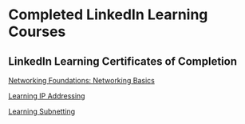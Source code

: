 <h1>Completed LinkedIn Learning Courses</h1>

<h2>LinkedIn Learning Certificates of Completion</h2>

[Networking Foundations: Networking Basics](https://github.com/craiglashley/craiglashley/assets/164884179/a8c0b383-4a96-4a31-8fed-37de6969830f)

[Learning IP Addressing](https://github.com/craiglashley/LinkedInLearning/assets/164884179/c04d23ca-b760-4c6e-962c-31bb4167ad9d)

[Learning Subnetting](https://github.com/craiglashley/LinkedInLearning/assets/164884179/20114ba0-174e-4f1b-a05a-14b7c4a546d7)
